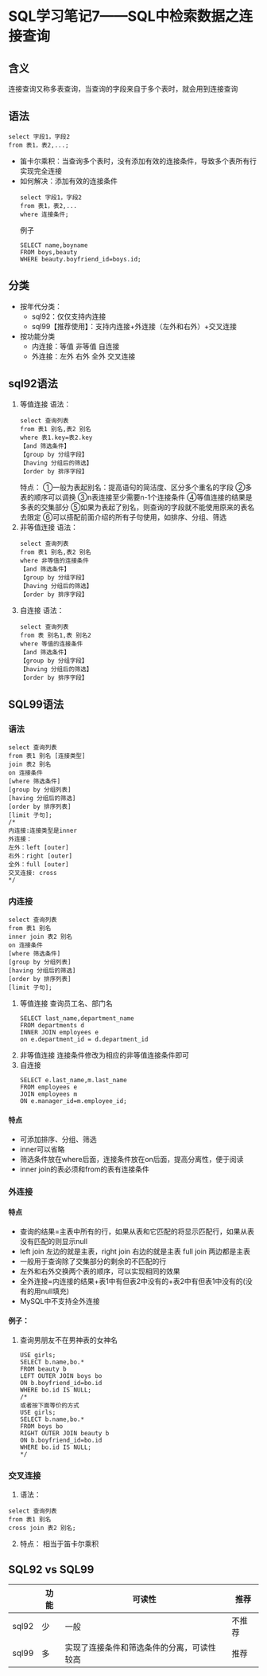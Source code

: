 # SQL学习笔记7——SQL中检索数据之连接查询
## 含义
连接查询又称多表查询，当查询的字段来自于多个表时，就会用到连接查询
## 语法
```mysql
select 字段1，字段2
from 表1，表2,...;
```
* 笛卡尔乘积：当查询多个表时，没有添加有效的连接条件，导致多个表所有行实现完全连接
* 如何解决：添加有效的连接条件
	```mysql
	select 字段1，字段2
	from 表1，表2,...
	where 连接条件;
	```
	例子
	```mysql
	SELECT name,boyname
	FROM boys,beauty
	WHERE beauty.boyfriend_id=boys.id;
	```
## 分类

* 按年代分类：
	* sql92：仅仅支持内连接
	* sql99【推荐使用】：支持内连接+外连接（左外和右外）+交叉连接
* 按功能分类
	* 内连接：等值 非等值 自连接
	* 外连接：左外 右外 全外 交叉连接
## sql92语法
1. 等值连接
	语法：
	```mysql
	select 查询列表
	from 表1 别名,表2 别名
	where 表1.key=表2.key
	【and 筛选条件】
	【group by 分组字段】
	【having 分组后的筛选】
	【order by 排序字段】
	```
	特点：
	①一般为表起别名：提高语句的简洁度、区分多个重名的字段
	②多表的顺序可以调换
	③n表连接至少需要n-1个连接条件
	④等值连接的结果是多表的交集部分
	⑤如果为表起了别名，则查询的字段就不能使用原来的表名去限定
	⑥可以搭配前面介绍的所有子句使用，如排序、分组、筛选
2. 非等值连接
	语法：
	```mysql
	select 查询列表
	from 表1 别名,表2 别名
	where 非等值的连接条件
	【and 筛选条件】
	【group by 分组字段】
	【having 分组后的筛选】
	【order by 排序字段】
	```
3. 自连接
	语法：
	```mysql
	select 查询列表
	from 表 别名1,表 别名2
	where 等值的连接条件
	【and 筛选条件】
	【group by 分组字段】
	【having 分组后的筛选】
	【order by 排序字段】
	```
## SQL99语法
### 语法
```mysql
select 查询列表
from 表1 别名 [连接类型]
join 表2 别名
on 连接条件
[where 筛选条件]
[group by 分组列表]
[having 分组后的筛选]
[order by 排序列表]
[limit 子句];
/*
内连接:连接类型是inner
外连接：
左外：left [outer]
右外：right [outer]
全外：full [outer]
交叉连接: cross
*/
```
### 内连接
```mysql
select 查询列表
from 表1 别名
inner join 表2 别名
on 连接条件
[where 筛选条件]
[group by 分组列表]
[having 分组后的筛选]
[order by 排序列表]
[limit 子句];
```
1. 等值连接
查询员工名、部门名
	```mysql
	SELECT last_name,department_name
	FROM departments d
	INNER JOIN employees e
	on e.department_id = d.department_id
	```
2. 非等值连接
连接条件修改为相应的非等值连接条件即可
3. 自连接
	```mysql
	SELECT e.last_name,m.last_name
	FROM employees e
	JOIN employees m
	ON e.manager_id=m.employee_id;
	```
#### 特点
- 可添加排序、分组、筛选
- inner可以省略
- 筛选条件放在where后面，连接条件放在on后面，提高分离性，便于阅读
- inner join的表必须和from的表有连接条件
### 外连接
#### 特点
- 查询的结果=主表中所有的行，如果从表和它匹配的将显示匹配行，如果从表没有匹配的则显示null
- left join 左边的就是主表，right join 右边的就是主表
  full join 两边都是主表
- 一般用于查询除了交集部分的剩余的不匹配的行
- 左外和右外交换两个表的顺序，可以实现相同的效果
- 全外连接=内连接的结果+表1中有但表2中没有的+表2中有但表1中没有的(没有的用null填充)
- MySQL中不支持全外连接
#### 例子：
1. 查询男朋友不在男神表的女神名
	```mysql
	USE girls;
	SELECT b.name,bo.*
	FROM beauty b
	LEFT OUTER JOIN boys bo
	ON b.boyfriend_id=bo.id
	WHERE bo.id IS NULL;
	/*
	或者按下面等价的方式
	USE girls;
	SELECT b.name,bo.*
	FROM boys bo
	RIGHT OUTER JOIN beauty b
	ON b.boyfriend_id=bo.id
	WHERE bo.id IS NULL;
	*/
	```
### 交叉连接
1. 语法：
```mysql
select 查询列表
from 表1 别名
cross join 表2 别名;
```
2. 特点：
相当于笛卡尔乘积

## SQL92 vs SQL99

||功能|可读性|推荐|
|-|-|-|-|
sql92|少|一般|不推荐
sql99|多|实现了连接条件和筛选条件的分离，可读性较高|推荐
